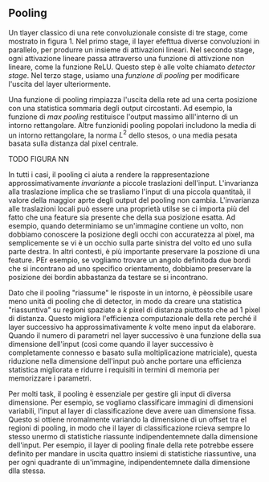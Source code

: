 

## Pooling

Un tlayer classico di una rete convoluzionale consiste di tre stage, come mostrato in figura 1. Nel primo stage, il layer efefttua diverse convoluzioni in parallelo, per produrre un insieme di attivazioni lineari. Nel secondo stage, ogni attivazione lineare passa attraverso una funzione di attivzione non lineare, come la funzione ReLU. Questo step è alle volte chiamato *detector stage*. Nel terzo stage, usiamo una *funzione di pooling* per modificare l'uscita del layer ulteriormente.

Una funzione di pooling rimpiazza l'uscita della rete ad una certa posizione con una statistica sommaria degli output circostanti. Ad esempio, la funzione di *max pooling* restituisce l'output massimo alll'interno di un intorno rettangolare. Altre funzionidi pooling popolari includono la media di un intorno rettangolare, la norma $L^2$ dello stesos, o una media pesata basata sulla distanza dal pixel centrale.

TODO FIGURA NN

In tutti i casi, il pooling ci aiuta a rendere la rappresentazione approssimativamente *invariante* a piccole traslazioni dell'input. L'invarianza alla traslazione implica che se trasliamo l'input di una piccola quantitaà, il valore della maggior aprte degli output del pooling non cambia. L'invarianza alle traslazioni locali può essere una proprietà utilse se ci importa più del fatto che una feature sia presente che della sua posizione esatta. Ad esempio, quando determiniamo se un'immagine contiene un volto, non dobbiamo conoscere la posizione degli occhi con accuratezza al pixel, ma semplicemente se vi è un occhio sulla parte sinistra del volto ed uno sulla parte destra. In altri contesti, è più importante preservare la poszione di una feature. PEr esempio, se vogliamo trovare un angolo definitoda due bordi che si incontrano ad uno specifico orientamento, dobbiamo preservare la posizione dei bordin abbastanza da testare se si incontrano.

Dato che il pooling "riassume" le risposte in un intorno, è pèossibile usare meno unità di pooling che di detector, in modo da creare una statistica "riassuntiva" su regioni spaziate a $k$ pixel di distanza piuttosto che ad 1 pixel di distanza. Questo migliora l'efficienza computazionale della rete perché il layer successivo ha approssimativamente $k$ volte meno input da elaborare. Quando il numero di parametri nel layer successivo è una funzione della sua dimensione dell'input (così come quando il layer successivo è completamente connesso e basato sulla moltiplicazione matriciale), questa riduzione nella dimensione dell'input può anche portare una efficienza statistica migliorata e ridurre i requisiti in termini  di memoria per memorizzare i parametri.

Per molti task, il pooling è essenziale per gestire gli input di diversa dimensione. Per esempio, se vogliamo classificare immagini di dimensioni variabili, l'input al layer di classificazione deve avere uan dimensione fissa. Questo si ottiene nromalmente variando la dimensione di un offset tra el regioni di pooling, in modo che il layer di classificazione rcieva sempre lo stesso unermo di statistiche riassunte indipendentemnete dalla dimensione dell'input. Per esempio, il layer di pooling finale della rete potrebbe essere definito per mandare in uscita quattro insiemi di statistiche riassuntive, una per ogni quadrante di un'immagine, indipendentemnete dalla dimensione dlla stessa.
